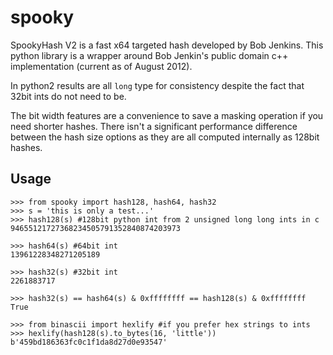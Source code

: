 spooky
======

SpookyHash V2 is a fast x64 targeted hash developed by Bob Jenkins. This
python library is a wrapper around Bob Jenkin's public domain c++
implementation (current as of August 2012).

In python2 results are all `long` type for consistency despite the fact that
32bit ints do not need to be.

The bit width features are a convenience to save a masking operation if you
need shorter hashes. There isn't a significant performance difference between
the hash size options as they are all computed internally as 128bit hashes.

Usage
-----

    >>> from spooky import hash128, hash64, hash32
    >>> s = 'this is only a test...'
    >>> hash128(s) #128bit python int from 2 unsigned long long ints in c
    94655121727368234505791352840874203973

    >>> hash64(s) #64bit int
    13961228348271205189

    >>> hash32(s) #32bit int
    2261883717

    >>> hash32(s) == hash64(s) & 0xffffffff == hash128(s) & 0xffffffff
    True

    >>> from binascii import hexlify #if you prefer hex strings to ints
    >>> hexlify(hash128(s).to_bytes(16, 'little'))
    b'459bd186363fc0c1f1da8d27d0e93547'
